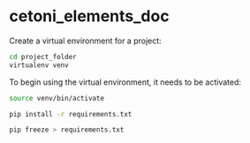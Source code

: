 # cetoni_elements_doc

Create a virtual environment for a project:

```bash
cd project_folder
virtualenv venv
````

To begin using the virtual environment, it needs to be activated:

```bash
source venv/bin/activate
```

```bash
pip install -r requirements.txt
```

```bash
pip freeze > requirements.txt
```
